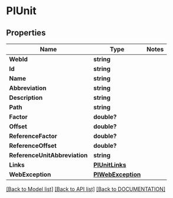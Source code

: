 # PIUnit

## Properties
Name | Type | Notes
------------ | ------------- | -------------
**WebId** | **string**
**Id** | **string**
**Name** | **string**
**Abbreviation** | **string**
**Description** | **string**
**Path** | **string**
**Factor** | **double?**
**Offset** | **double?**
**ReferenceFactor** | **double?**
**ReferenceOffset** | **double?**
**ReferenceUnitAbbreviation** | **string**
**Links** | **[**PIUnitLinks**](../Model/PIUnitLinks.md)**
**WebException** | **[**PIWebException**](../Model/PIWebException.md)**

[[Back to Model list]](../../DOCUMENTATION.md#documentation-for-models) [[Back to API list]](../../DOCUMENTATION.md#documentation-for-api-endpoints) [[Back to DOCUMENTATION]](../../DOCUMENTATION.md)
